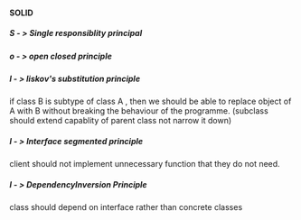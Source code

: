 #### SOLID
##### S - > Single responsiblity principal
##### o - > open closed principle
##### l - > liskov's substitution principle
if class B is subtype of class A , then we should be able to replace object of A 
with B without breaking the behaviour of the programme.
(subclass should extend capablity of parent class not narrow it down)

##### I - > Interface segmented principle
client should not implement unnecessary function that they do 
not need.

##### I - > DependencyInversion Principle
class should depend on interface rather than concrete classes